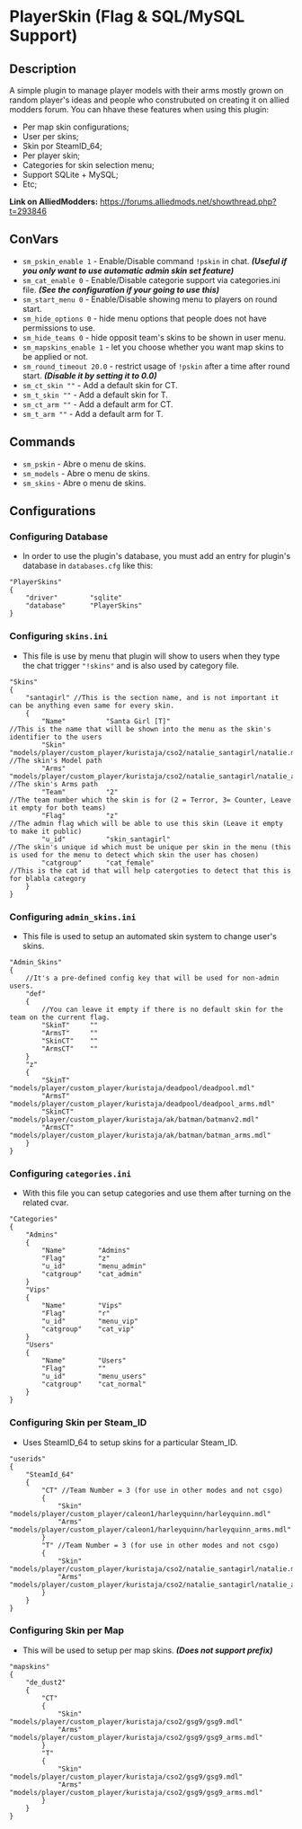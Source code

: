 # PlayerSkin (Flag & SQL/MySQL Support)

## Description
A simple plugin to manage player models with their arms mostly grown on random player's ideas and people who construbuted on creating it on allied modders forum.
You can hhave these features when using this plugin:
- Per map skin configurations;
- User per skins;
- Skin por SteamID_64;
- Per player skin;
- Categories for skin selection menu;
- Support SQLite + MySQL;
- Etc;

**Link on AlliedModders:** https://forums.alliedmods.net/showthread.php?t=293846

## ConVars
- `sm_pskin_enable 1` - Enable/Disable command `!pskin` in chat. ***(Useful if you only want to use automatic admin skin set feature)***
- `sm_cat_enable 0` - Enable/Disable categorie support via categories.ini file. ***(See the configuration if your going to use this)***
- `sm_start_menu 0` - Enable/Disable showing menu to players on round start.
- `sm_hide_options 0` - hide menu options that people does not have permissions to use.
- `sm_hide_teams 0` - hide opposit team's skins to be shown in user menu.
- `sm_mapskins_enable 1` - let you choose whether you want map skins to be applied or not.
- `sm_round_timeout 20.0` - restrict usage of `!pskin` after a time after round start. ***(Disable it by setting it to 0.0)***
- `sm_ct_skin ""` - Add a default skin for CT.
- `sm_t_skin ""` - Add a default skin for T.
- `sm_ct_arm ""` - Add a default arm for CT.
- `sm_t_arm ""` - Add a default arm for T.

## Commands
- `sm_pskin` - Abre o menu de skins.
- `sm_models` - Abre o menu de skins.
- `sm_skins` - Abre o menu de skins.

## Configurations
### Configuring Database
- In order to use the plugin's database, you must add an entry for plugin's database in `databases.cfg` like this:
```
"PlayerSkins"
{
	"driver"		"sqlite"
	"database"		"PlayerSkins"
}
```

### Configuring `skins.ini`
- This file is use by menu that plugin will show to users when they type the chat trigger `"!skins"` and is also used by category file.
```
"Skins"
{
    "santagirl" //This is the section name, and is not important it can be anything even same for every skin.
    {
        "Name"        	"Santa Girl [T]" 																	//This is the name that will be shown into the menu as the skin's identifier to the users
        "Skin"       	"models/player/custom_player/kuristaja/cso2/natalie_santagirl/natalie.mdl" 			//The skin's Model path
        "Arms"       	"models/player/custom_player/kuristaja/cso2/natalie_santagirl/natalie_arms.mdl" 	//The skin's Arms path
        "Team"        	"2" 																				//The team number which the skin is for (2 = Terror, 3= Counter, Leave it empty for both teams)
        "Flag"			"z" 																				//The admin flag which will be able to use this skin (Leave it empty to make it public)
        "u_id"       	"skin_santagirl" 																	//The skin's unique id which must be unique per skin in the menu (this is used for the menu to detect which skin the user has chosen)
        "catgroup"    	"cat_female" 																		//This is the cat id that will help catergoties to detect that this is for blabla category
    }
} 
```

### Configuring `admin_skins.ini`
- This file is used to setup an automated skin system to change user's skins.
```
"Admin_Skins"
{
    //It's a pre-defined config key that will be used for non-admin users.
    "def"
    {
		//You can leave it empty if there is no default skin for the team on the current flag.
        "SkinT" 	""
        "ArmsT" 	""
        "SkinCT"    ""
        "ArmsCT"    ""
    }
    "z"
    {
        "SkinT" 	"models/player/custom_player/kuristaja/deadpool/deadpool.mdl"
        "ArmsT"  	"models/player/custom_player/kuristaja/deadpool/deadpool_arms.mdl"
        "SkinCT"    "models/player/custom_player/kuristaja/ak/batman/batmanv2.mdl"
        "ArmsCT"    "models/player/custom_player/kuristaja/ak/batman/batman_arms.mdl"
    }
} 
```

### Configuring `categories.ini`
- With this file you can setup categories and use them after turning on the related cvar.
```
"Categories"
{
    "Admins"
    {
        "Name"        "Admins"
        "Flag"        "z"
        "u_id"        "menu_admin"
        "catgroup"    "cat_admin"
    }
    "Vips"
    {
        "Name"        "Vips"
        "Flag"        "r"
        "u_id"        "menu_vip"
        "catgroup"    "cat_vip"
    }
    "Users"
    {
        "Name"        "Users"
        "Flag"        ""
        "u_id"        "menu_users"
        "catgroup"    "cat_normal"
    }
}  
```

### Configuring Skin per Steam_ID
- Uses SteamID_64 to setup skins for a particular Steam_ID.
```
"userids"
{
    "SteamId_64"
    {
        "CT" //Team Number = 3 (for use in other modes and not csgo)
        {
            "Skin"    "models/player/custom_player/caleon1/harleyquinn/harleyquinn.mdl"
            "Arms"    "models/player/custom_player/caleon1/harleyquinn/harleyquinn_arms.mdl"
        }
        "T" //Team Number = 3 (for use in other modes and not csgo)
        {
            "Skin"    "models/player/custom_player/kuristaja/cso2/natalie_santagirl/natalie.mdl"
            "Arms"    "models/player/custom_player/kuristaja/cso2/natalie_santagirl/natalie_arms.mdl"
        }
    }
}  
```

### Configuring Skin per Map
- This will be used to setup per map skins. ***(Does not support prefix)***
```
"mapskins"
{
	"de_dust2"
    {
        "CT"
        {
            "Skin"        "models/player/custom_player/kuristaja/cso2/gsg9/gsg9.mdl"
            "Arms"        "models/player/custom_player/kuristaja/cso2/gsg9/gsg9_arms.mdl"
        }
        "T"
        {
            "Skin"        "models/player/custom_player/kuristaja/cso2/gsg9/gsg9.mdl"
            "Arms"        "models/player/custom_player/kuristaja/cso2/gsg9/gsg9_arms.mdl"
        }
    }
} 
```
